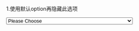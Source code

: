 1.使用默认option再隐藏此选项

<select>  
    <option value='' disabled selected style='display:none;'>Please Choose</option>  
    <option value='0'>Open when powered (most valves do this)</option>  
    <option value='1'>Closed when powered, auto-opens when power is cut</option>  
</select>
